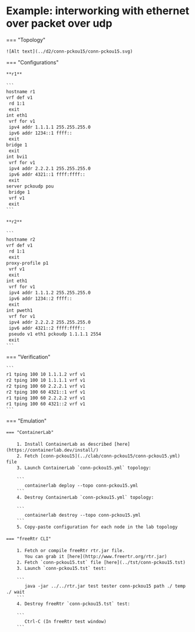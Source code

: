 # Example: interworking with ethernet over packet over udp

=== "Topology"

    ![Alt text](../d2/conn-pckou15/conn-pckou15.svg)

=== "Configurations"

    **r1**

    ```
    hostname r1
    vrf def v1
     rd 1:1
     exit
    int eth1
     vrf for v1
     ipv4 addr 1.1.1.1 255.255.255.0
     ipv6 addr 1234::1 ffff::
     exit
    bridge 1
     exit
    int bvi1
     vrf for v1
     ipv4 addr 2.2.2.1 255.255.255.0
     ipv6 addr 4321::1 ffff:ffff::
     exit
    server pckoudp pou
     bridge 1
     vrf v1
     exit
    ```

    **r2**

    ```
    hostname r2
    vrf def v1
     rd 1:1
     exit
    proxy-profile p1
     vrf v1
     exit
    int eth1
     vrf for v1
     ipv4 addr 1.1.1.2 255.255.255.0
     ipv6 addr 1234::2 ffff::
     exit
    int pweth1
     vrf for v1
     ipv4 addr 2.2.2.2 255.255.255.0
     ipv6 addr 4321::2 ffff:ffff::
     pseudo v1 eth1 pckoudp 1.1.1.1 2554
     exit
    ```

=== "Verification"

    ```
    r1 tping 100 10 1.1.1.2 vrf v1
    r2 tping 100 10 1.1.1.1 vrf v1
    r2 tping 100 60 2.2.2.1 vrf v1
    r2 tping 100 60 4321::1 vrf v1
    r1 tping 100 60 2.2.2.2 vrf v1
    r1 tping 100 60 4321::2 vrf v1
    ```

=== "Emulation"

    === "ContainerLab"

        1. Install ContainerLab as described [here](https://containerlab.dev/install/)  
        2. Fetch [conn-pckou15](../clab/conn-pckou15/conn-pckou15.yml) file  
        3. Launch ContainerLab `conn-pckou15.yml` topology:  

        ```
           containerlab deploy --topo conn-pckou15.yml  
        ```
        4. Destroy ContainerLab `conn-pckou15.yml` topology:  

        ```
           containerlab destroy --topo conn-pckou15.yml  
        ```
        5. Copy-paste configuration for each node in the lab topology

    === "freeRtr CLI"

        1. Fetch or compile freeRtr rtr.jar file.  
           You can grab it [here](http://www.freertr.org/rtr.jar)  
        2. Fetch `conn-pckou15.tst` file [here](../tst/conn-pckou15.tst)  
        3. Launch `conn-pckou15.tst` test:  

        ```
           java -jar ../../rtr.jar test tester conn-pckou15 path ./ temp ./ wait
        ```
        4. Destroy freeRtr `conn-pckou15.tst` test:  

        ```
           Ctrl-C (In freeRtr test window)
        ```

